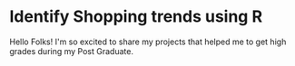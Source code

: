 # Identify Shopping trends using R

Hello Folks! I'm so excited to share my projects that helped me to get high grades during my Post Graduate.

